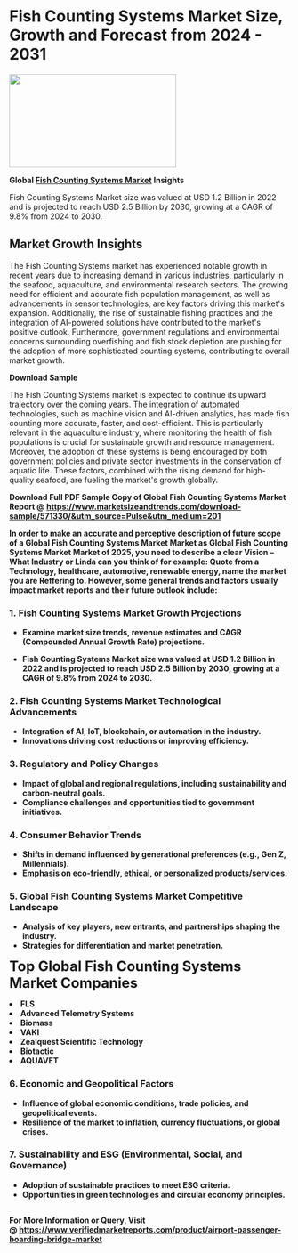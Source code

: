 <H1>Fish Counting Systems Market Size, Growth and Forecast from 2024 - 2031</H1><img class="aligncenter size-medium wp-image-584254" src="https://thirdeyenews.in/wp-content/uploads/2024/09/Global-Market-Research-300x168.jpeg" alt="" width="300" height="168" /><p><strong>Global&nbsp;<a href="https://www.marketsizeandtrends.com/download-sample/571330/&amp;utm_source=Pulse&amp;utm_medium=201">Fish Counting Systems Market</a> Insights</strong></p><p>Fish Counting Systems Market size was valued at USD 1.2 Billion in 2022 and is projected to reach USD 2.5 Billion by 2030, growing at a CAGR of 9.8% from 2024 to 2030.</p><p><h2>Market Growth Insights</h2> <p>The Fish Counting Systems market has experienced notable growth in recent years due to increasing demand in various industries, particularly in the seafood, aquaculture, and environmental research sectors. The growing need for efficient and accurate fish population management, as well as advancements in sensor technologies, are key factors driving this market's expansion. Additionally, the rise of sustainable fishing practices and the integration of AI-powered solutions have contributed to the market's positive outlook. Furthermore, government regulations and environmental concerns surrounding overfishing and fish stock depletion are pushing for the adoption of more sophisticated counting systems, contributing to overall market growth.</p> <p><strong>Download Sample</strong></p> <p>The Fish Counting Systems market is expected to continue its upward trajectory over the coming years. The integration of automated technologies, such as machine vision and AI-driven analytics, has made fish counting more accurate, faster, and cost-efficient. This is particularly relevant in the aquaculture industry, where monitoring the health of fish populations is crucial for sustainable growth and resource management. Moreover, the adoption of these systems is being encouraged by both government policies and private sector investments in the conservation of aquatic life. These factors, combined with the rising demand for high-quality seafood, are fueling the market's growth globally.</p> <p><strong></p><p><span class=""><strong>Download Full PDF Sample Copy of Global Fish Counting Systems Market Report</strong> @ <a href="https://www.marketsizeandtrends.com/download-sample/571330/&amp;utm_source=Pulse&amp;utm_medium=201" target="_blank">https://www.marketsizeandtrends.com/download-sample/571330/&amp;utm_source=Pulse&amp;utm_medium=201</a></span></p><p>In order to make an accurate and perceptive description of future scope of a Global&nbsp;Fish Counting Systems Market Market as Global&nbsp;Fish Counting Systems Market Market of 2025, you need to describe a clear Vision &ndash; What Industry or Linda can you think of for example: Quote from a Technology, healthcare, automotive, renewable energy, name the market you are Reffering to. However, some general trends and factors usually impact market reports and their future outlook include:</p><h3>1.&nbsp;<strong>Fish Counting Systems Market Growth Projections</strong></h3><ul><li>Examine market size trends, revenue estimates and CAGR (Compounded Annual Growth Rate) projections.</li><li><p>Fish Counting Systems Market size was valued at USD 1.2 Billion in 2022 and is projected to reach USD 2.5 Billion by 2030, growing at a CAGR of 9.8% from 2024 to 2030.</p></li></ul><h3>2.&nbsp;<strong>Fish Counting Systems Market Technological Advancements</strong></h3><ul><li>Integration of AI, IoT, blockchain, or automation in the industry.</li><li>Innovations driving cost reductions or improving efficiency.</li></ul><h3>3.&nbsp;<strong>Regulatory and Policy Changes</strong></h3><ul><li>Impact of global and regional regulations, including sustainability and carbon-neutral goals.</li><li>Compliance challenges and opportunities tied to government initiatives.</li></ul><h3>4.&nbsp;<strong>Consumer Behavior Trends</strong></h3><ul><li>Shifts in demand influenced by generational preferences (e.g., Gen Z, Millennials).</li><li>Emphasis on eco-friendly, ethical, or personalized products/services.</li></ul><h3>5.&nbsp;<strong>Global Fish Counting Systems Market Competitive Landscape</strong></h3><ul><li>Analysis of key players, new entrants, and partnerships shaping the industry.</li><li>Strategies for differentiation and market penetration.</li></ul><p data-pm-slice="1 1 []"><span style="color: inherit; font-family: inherit; font-size: 25px;">Top Global Fish Counting Systems Market Companies</span></p><div class="" data-test-id=""><p><li>FLS</li><li> Advanced Telemetry Systems</li><li> Biomass</li><li> VAKI</li><li> Zealquest Scientific Technology</li><li> Biotactic</li><li> AQUAVET</li></p></div><h3>6.&nbsp;<strong>Economic and Geopolitical Factors</strong></h3><ul><li>Influence of global economic conditions, trade policies, and geopolitical events.</li><li>Resilience of the market to inflation, currency fluctuations, or global crises.</li></ul><h3>7.&nbsp;<strong>Sustainability and ESG (Environmental, Social, and Governance)</strong></h3><ul><li>Adoption of sustainable practices to meet ESG criteria.</li><li>Opportunities in green technologies and circular economy principles.</li></ul><h2><strong style="font-size: 14px;">For More Information or Query, Visit @&nbsp;</strong><a style="background-color: #ffffff; font-size: 14px;" href="https://www.marketsizeandtrends.com/report/fish-counting-systems-market/" target="_blank">https://www.verifiedmarketreports.com/product/airport-passenger-boarding-bridge-market</a></h2>
